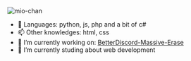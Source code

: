   ![mio-chan](https://tenor.com/view/mio-akiyama-mio-akiyama-kon-guitar-gif-5889445.gif)

- 💬 Languages: python, js, php and a bit of c#
- 📫 Other knowledges: html, css
- 🔭 I’m currently working on: [BetterDiscord-Massive-Erase](https://github.com/Ka-Konata/Massive-Erase)
- 🌱 I’m currently studing about web development

<!--
**Ka-Konata/Ka-Konata** is a ✨ _special_ ✨ repository because its `README.md` (this file) appears on your GitHub profile.

Here are some ideas to get you started:

- 🔭 I’m currently working on ...
- 🌱 I’m currently learning ...
- 👯 I’m looking to collaborate on ...
- 🤔 I’m looking for help with ...
- 💬 Ask me about ...
- 📫 How to reach me: ...
- 😄 Pronouns: ...
- ⚡ Fun fact: ...
-->
